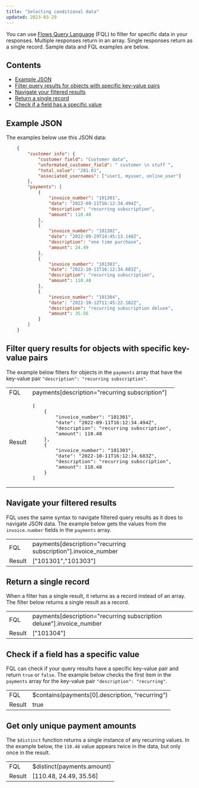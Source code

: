 ```yaml
---
title: "Selecting conditional data"
updated: 2023-03-29
---
```


You can use [Flows Query Language](/docs/postman-flows/flows-query-language/introduction-to-fql/) (FQL) to filter for specific data in your responses. Multiple responses return in an array. Single responses return as a single record. Sample data and FQL examples are below.

## Contents

* [Example JSON](#example-json)
* [Filter query results for objects with specific key-value pairs](#filter-query-results-for-objects-with-specific-key-value-pairs)
* [Navigate your filtered results](#navigate-your-filtered-results)
* [Return a single record](#return-a-single-record)
* [Check if a field has a specific value](#check-if-a-field-has-a-specific-value)

## Example JSON

The examples below use this JSON data:

``` json
    {
        "customer info": {
            "customer field": "Customer data",
            "unformated_customer_field": " customer \n stuff ",
            "total_value": "281.01",
            "associated_usernames": ["user1, myuser, online_user"]
        },
        "payments": [
            {
                "invoice_number": "101301",
                "date": "2022-09-11T16:12:34.494Z",
                "description": "recurring subscription",
                "amount": 110.48
            },
            {
                "invoice_number": "101302",
                "date": "2022-09-29T14:45:13.148Z",
                "description": "one time purchase",
                "amount": 24.49
            },
            {
                "invoice_number": "101303",
                "date": "2022-10-11T16:12:34.683Z",
                "description": "recurring subscription",
                "amount": 110.48
            },
            {
                "invoice_number": "101304",
                "date": "2022-10-12T11:45:22.182Z",
                "description": "recurring subscription deluxe",
                "amount": 35.56
            }
        ]
    }
```

## Filter query results for objects with specific key-value pairs

The example below filters for objects in the `payments` array that have the key-value pair `"description": "recurring subscription"`.

<table class="code-ref-table">
<tbody>
<tr>
<td>FQL</td>
<td>payments[description="recurring subscription"]</td>
</tr>
<tr>
<td>Result</td>
<td>
<pre>
[
    {
        "invoice_number": "101301",
        "date": "2022-09-11T16:12:34.494Z",
        "description": "recurring subscription",
        "amount": 110.48
    },
    {
        "invoice_number": "101303",
        "date": "2022-10-11T16:12:34.683Z",
        "description": "recurring subscription",
        "amount": 110.48
    }
]
</pre>
</td>
</tr>
</tbody>
</table>

## Navigate your filtered results

FQL uses the same syntax to navigate filtered query results as it does to navigate JSON data. The example below gets the values from the `invoice.number` fields in the `payments` array.

<table class="code-ref-table">
<tbody>
<tr>
<td>FQL</td>
<td>payments[description="recurring subscription"].invoice_number</td>
</tr>
<tr>
<td>Result</td>
<td>
["101301","101303"]
</td>
</tr>
</tbody>
</table>

## Return a single record

When a filter has a single result, it returns as a record instead of an array. The filter below returns a single result as a record.

<table class="code-ref-table">
<tbody>
<tr>
<td>FQL</td>
<td> payments[description="recurring subscription deluxe"].invoice_number</td>
</tr>
<tr>
<td>Result</td>
<td>
["101304"]
</td>
</tr>
</tbody>
</table>

## Check if a field has a specific value

FQL can check if your query results have a specific key-value pair and return `true` or `false`. The example below checks the first item in the `payments` array for the key-value pair `"description": "recurring"`.

<table class="code-ref-table">
<tbody>
<tr>
<td>FQL</td>
<td>$contains(payments[0].description, "recurring")</td>
</tr>
<tr>
<td>Result</td>
<td>true</td>
</tr>
</tbody>
</table>

## Get only unique payment amounts

The `$distinct` function returns a single instance of any recurring values. In the example below, the `110.48` value appears twice in the data, but only once in the result.

<table class="code-ref-table">
<tbody>
<tr>
<td>FQL</td>
<td>$distinct(payments.amount)</td>
</tr>
<tr>
<td>Result</td>
<td>[110.48, 24.49, 35.56]</td>
</tr>
</tbody>
</table>
